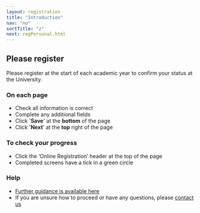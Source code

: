 ```yaml
---
layout: registration
title: "Introduction"
nav: "no"
sortTitle: "z"
next: regPersonal.html
---
```


## Please register

Please register at the start of each academic year to confirm your status at the University.

### On each page

- Check all information is correct
- Complete any additional fields
- Click '**Save**' at the **bottom** of the page
- Click '**Next**' at the **top** right of the page

### To check your progress

- Click the ‘Online Registration’ header at the top of the page
- Completed screens have a tick in a green circle

### Help

- [Further guidance is available here](https://www.nottingham.ac.uk/studentservices/servicedetails/registration/registration.aspx)
- If you are unsure how to proceed or have any questions, please [contact us](https://www.nottingham.ac.uk/studentservices/servicedetails/registration/registration.aspx)
